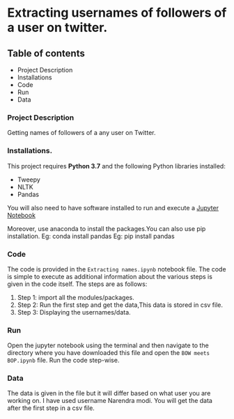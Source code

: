 # Extracting usernames of followers of a user on twitter.

## Table of contents
- Project Description
- Installations
- Code
- Run
- Data


### Project Description

Getting names of followers of a any user on Twitter.
    
### Installations.
    
This project requires **Python 3.7** and the following Python libraries installed:
    
- Tweepy
- NLTK
- Pandas
    
You will also need to have software installed to run and execute a [Jupyter Notebook](http://jupyter.org/)
    
Moreover, use anaconda to install the packages.You can also use pip installation.
Eg: conda install pandas
Eg: pip install pandas
    
### Code

The code is provided in the `Extracting names.ipynb` notebook file.
The code is simple to execute as additional information about the various steps is given in the code itself.
The steps are as follows:
1) Step 1: import all the modules/packages.
2) Step 2: Run the first step and get the data,This data is stored in csv file.
3) Step 3: Displaying the usernames/data.
    
### Run
    
Open the jupyter notebook using the terminal and then navigate to the directory where you have downloaded this file and open the `BOW meets BOP.ipynb` file. Run the code step-wise.
    
### Data
    
The data is given in the file but it will differ based on what user you are working on.
I have used username Narendra modi.
You will get the data after the first step in a csv file.
